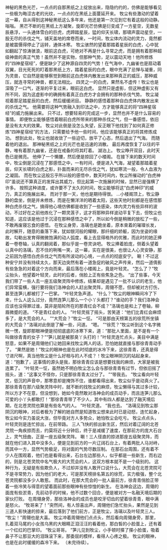 神秘的黑色光芒，一点点的自那黑纸之上绽放出来，隐隐约约的，仿佛是能够看见一些极为晦涩古老的光纹，一点点的在黑纸上面蔓延开来。
牧尘有些激动的望着这一幕，自从得到这神秘黑纸这么多年来，他还是第一次见到它有着这般的动静。
嗡嗡。
黑芒不断的在黑纸上方凝聚，旋即光芒仿佛是衍变成了一方星空，无数星辰悬浮，一头通体雪白的巨虎，虎蹄踏星辰，猛的仰天长啸，那啸声震动星空，一股无尽的杀伐之气，铺天盖地的席卷而来，一时间，牧尘体内流动的灵力，竟然都是被震慑得停止了运转，通体冰寒。
牧尘骇然的望着那踏着星辰的白虎，心中犹如翻起了惊涛骇浪，眼前这白虎，可绝对不再是什么寻常之虎，而是拥有着那种超级神兽的真正气势！虽然并不是实物，但那种气势，足以震动天地！他所修炼的“四神星宿经”，便是缺少了这种源自四灵的气势！在气海中，九幽雀也是扇动着双翼，目光死死的盯着那黑纸上方，踏着星辰的白虎，眼中充满了忌惮与凝重，同为灵兽，它自然是能够察觉到眼前这白虎体内散发出来那种真正的威压，那种威压，就连寻常的神兽，都无法相比。
四灵之一的白虎，果然名不虚传！牧尘也是深吸了一口气，逐渐的平复过来，眼前这白虎。
显然只是虚影，但这种虚影又有所不同，因为这虚影中的确拥有着真正白虎方才会拥有的那种杀伐气势。
牧尘凝视着那足踏星辰的白虎，然后缓缓闭目。
静静的感悟着那种自白虎体内散发出来的杀伐之气。
他需要将这种气势融入到印法之中，方才能够真正的将“四神星宿经”的威力施展出来。
只不过，想要轻易的完成这一步，显然也并不是什么容易的事情。
即便牧尘能够感悟着眼前白虎所带来的那种杀伐之气，但一番感悟，依旧是没有太大的效果。
牧尘对此倒是没怎么失望，反正眼下他找到了如何真正修炼“四神星宿经”的方法，只需要给予他一些时间，他应该能够真正的将其修炼成功。
想到此处，牧尘也就收敛了一些迫切，放平了心态，然后退出了气海。
而随着他的退出。
那神秘黑纸之上的光芒也是迅速的消散。
最后再度恢复了以往的平静，唯有着那九幽雀，还是在戒备的将其盯着。
湖泊上。
牧尘睁开双目，此时天色已是微亮。
他伸了一个懒腰，然后便是掠回了小楼阁。
在接下来的数天时间中，牧尘倒是沉浸在了那感悟之中，一有时间，便是进入气海，凝望着那踏着星辰，仰天长啸的白虎之影，扑面而来的无尽杀伐之气，犹如寒流一般，令人血液为之凝固。
而在牧尘这般忘乎所以般的感悟中，数天时间内，牧尘所催动的“白虎神印”虽说还不算真正的发挥出其威力，但比起第一次施展的时候，显然已是强横了许多。
按照这种进度，或许要不了太久的时间，牧尘能够将这“白虎神印”的威力，真正的施展出来。
而对于那一天，他也是期待得很。
...小楼阁顶上，牧尘静静的盘坐，倒是并未修炼，而是在懒洋洋的晒着太阳，这些天他时刻都是在感悟那种白虎杀伐之气，搞得他心境仿佛都是收到了一些感染，体内灵力有些异样的波动，不过好在之前他炼化了一颗灵莲子，这才将那种异样波动平复下去，但牧尘也知道，这应该是他过于沉浸在那种感悟之中了，所以如今倒是稍微的放松了一些，不敢再废寝忘食的感悟。
在牧尘身旁，洛璃也是跪坐着，原本束着的璀璨长发，此时解开，随意的垂落下来，犹如银河般的耀眼，那纤细的娇躯，因为坐姿的缘故，勾勒出发育得微微饱满的动人弧度，看上去显得格外的优雅，而此时的她正捧着一卷卷轴，认真的翻阅着，那似乎是一卷灵诀吧。
牧尘捧着脸庞，侧着头望着认真中的洛璃，忍不住的咧嘴一笑，这一幕，实在是很美，也很让人心灵安静，那之前因为感悟白虎杀伐之气而有所波动的心境，一点点的彻底安宁。
唰！不过这种安宁并没有持续太久，那天边突然有着一道急促的破风之声传来，然后一道倩影有些急急的对着这个方向而来，最后落在小楼阁上，竟是叶轻灵。
“怎么了？”牧尘抬头，他望着叶轻灵，此时的后者，俏脸上正有些焦急之色。
“出了些事，今天我们带了一些人去一座五级聚灵阵中修炼，结果却是遇见了一批不认识的老生，他们异常蛮横，强行要将我们洛神会的人赶出聚灵阵，周翎不愿，但却被对方打伤，甚至连笋儿都被打了一巴掌。
”叶轻灵急声道。
“什么？”牧尘的眼神瞬间冷了下来，什么人这么过分，竟然连笋儿那么一个小丫头都打？“谁动的手？我们洛神会应该也没得罪过谁，莫非是陌轮所在的那青红会不成？”洛璃也是和上了卷轴，柳眉微蹙的道。
“不是青红会的人。
”叶轻灵摇了摇头，苦笑道：“他们比青红会麻烦多了，是大荒会的人。
”“大荒会？”牧尘一怔。
“可是那由天榜第五的徐荒所坐镇的大荒会？”洛璃对此倒是了解一些，问道。
“嗯。
”“徐荒？”牧尘听到这个名字微微一愣，旋即那眼神便是彻彻底底的冰寒下来，道：“那批人里面，是不是有一个叫做徐青青的女子？”“笋儿就是被那臭丫头打的！”叶轻灵连忙点头，美目中满是怒意，如果不是周翎他们让她回来找牧尘两人的话，恐怕她就直接与那徐青青动手了。
“果然是她！”牧尘的眼神也是在此时彻底的冰冷下来，这徐青青，还真是得寸进尺啊，真当他牧尘是什么好相与的人不成？！牧尘眼神阴沉的站起身来，道：“抱歉了，这事情的源头是我，那徐青青应该是想要找我的麻烦，大家是被我连累了。
”叶轻灵一怔，虽然她不明白牧尘怎么会与那徐青青有过节，但依旧摇了摇头，道：“这事又不怪你，只是那徐青青太过分了。
”“带我去。
”牧尘看向叶轻灵，低沉的声音中，那寒意却是掩饰不住，谁都看得出来，牧尘似乎是动真火了。
那徐青青在那六级聚灵阵中时，就不断的找牧尘的麻烦，牧尘懒得与其过多计较，所以方才不在意，但没想到，她如今竟然敢对洛神会的成员动手，而且连笋儿那么可爱的小丫头都敢打！“那徐青青带了不少人，其中有四人都是达到了融天境后期，在北苍灵院也算是有些名气的人。
”叶轻灵道。
“我也去。
”洛璃见到牧尘那阴沉的眼神，对后者极为了解的她自然是知道牧尘想来此时已是动怒，连忙起身，牧尘如今实力虽说大涨，但毕竟对方人多势众，她怕牧尘会吃亏。
牧尘点点头，叶轻灵则是连忙掠出，在前带路。
三人飞快的掠出新生区，然后对着辽阔的北苍灵院一角疾掠而去，约莫将近十分钟后，终于是减缓了速度，在那前方的庞大石台上，灵气扭曲，正是一座五级聚灵阵。
唰！三人径直的掠进那座五级聚灵阵，而就在他们进入其中没多久，便是见到前方的一片辽阔石台上，有着两批人马对峙，而其中一方，显然气势极足，将对面的气势尽数压制。
在那石台周围，还有着不少人在围观着，他们也是看得出来，石台左边那些人，似乎都是一些新生，而右边的，则是北苍灵院中名气极大的大荒会的人，这双方根本就不是一个级别的。
这种行为，无疑是有些欺负人，不过却并没有人敢开口说什么，大荒会在北苍灵院可不是寻常势力，因为他们的老大，可是那天榜排名第五的徐荒，实力极强，整个北苍灵院都没多少人敢惹。
而此时，在那大荒会的一批人最前方，徐青青俏脸正带着一些冷笑与得意的望着面前那些眼神有些惊惶的新生。
在洛神会这边，周翎的面庞有些淤青，先前动手的时候，他不过数个回合，便是被对方一名融天境后期的家伙打败。
在周翎身旁，那些洛神会的成员也是咬牙切齿的望着徐青青，眼中满是怒火。
“牧哥来了！”突然间，有人惊喜出声，周翎他们急忙抬头，果然是见到三道人影快速的掠来，最后落到了他们前方，正是牧尘，洛璃以及叶轻灵三人。
“牧尘！”周翎也是大喜。
牧尘冲着周翎他们点点头，然后看向周翎身旁，那里，扎着双马尾的小女孩乌黑的大眼睛正泪汪汪的看着他，那白皙的小脸蛋上，还有着一个红红的巴掌印。
“牧尘哥哥。
”笋儿见到牧尘，小手顿时搽了搽小脸蛋，吸着鼻子不让那豆大的泪珠滚下来，那委屈的模样，看得人心疼之极。
牧尘的眼神，也是在此时缓缓的森冷下来。
（未完待续）。
